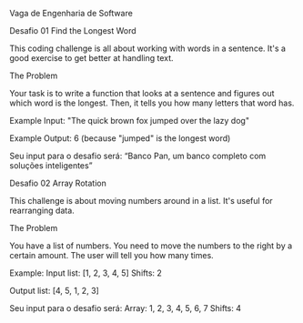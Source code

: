 Vaga de Engenharia de Software

Desafio 01
Find the Longest Word

This coding challenge is all about working with words in a sentence. It's a good exercise to get better at handling text.

The Problem

Your task is to write a function that looks at a sentence and figures out which word is the longest. Then, it tells you how many letters that word has.

Example Input: "The quick brown fox jumped over the lazy dog"

Example Output: 6 (because "jumped" is the longest word)

Seu input para o desafio será: “Banco Pan, um banco completo com soluções inteligentes”







Desafio 02
Array Rotation

This challenge is about moving numbers around in a list. It's useful for rearranging data.

The Problem

You have a list of numbers. You need to move the numbers to the right by a certain amount. The user will tell you how many times.

Example: Input list: [1, 2, 3, 4, 5] Shifts: 2

Output list: [4, 5, 1, 2, 3]

Seu input para o desafio será: Array: 1, 2, 3, 4, 5, 6, 7 Shifts: 4
